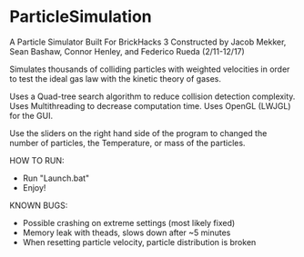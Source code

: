 # ParticleSimulation
A Particle Simulator Built For BrickHacks 3
Constructed by Jacob Mekker, Sean Bashaw, Connor Henley, and Federico Rueda (2/11-12/17)

Simulates thousands of colliding particles with weighted velocities in order to test the
 ideal gas law with the kinetic theory of gases.


Uses a Quad-tree search algorithm to reduce collision detection complexity.
Uses Multithreading to decrease computation time.
Uses OpenGL (LWJGL) for the GUI.

Use the sliders on the right hand side of the program to changed the number of particles,
 the Temperature, or mass of the particles.


HOW TO RUN:
- Run "Launch.bat"
- Enjoy!


KNOWN BUGS:
- Possible crashing on extreme settings (most likely fixed)
- Memory leak with theads, slows down after ~5 minutes
- When resetting particle velocity, particle distribution is broken
